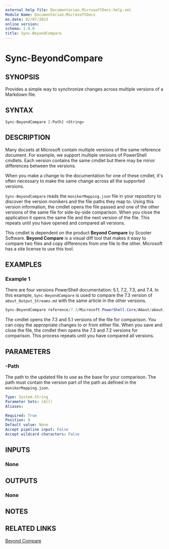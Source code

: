 ```yaml
---
external help file: Documentarian.MicrosoftDocs-help.xml
Module Name: Documentarian.MicrosoftDocs
ms.date: 02/07/2023
online version:
schema: 2.0.0
title: Sync-BeyondCompare
---
```


# Sync-BeyondCompare

## SYNOPSIS
Provides a simple way to synchronize changes across multiple versions of a Markdown file.

## SYNTAX

```
Sync-BeyondCompare [-Path] <String>
```

## DESCRIPTION

Many docsets at Microsoft contain multiple versions of the same reference document. For example, we
support multiple versions of PowerShell cmdlets. Each version contains the same cmdlet but there may
be minor differences between the versions.

When you make a change to the documentation for one of these cmdlet, it's often necessary to make
the same change across all the supported versions.

`Sync-BeyondCompare` reads the `monikerMapping.json` file in your repository to discover the version
monikers and the file paths they map to. Using this version information, the cmdlet opens the file
passed and one of the other versions of the same file for side-by-side comparison. When you close
the application it opens the same file and the next version of the file. This repeats until you have
opened and compared all versions.

This cmdlet is dependent on the product **Beyond Compare** by Scooter Software. **Beyond Compare**
is a visual diff tool that makes it easy to compare two files and copy differences from one file to
the other. Microsoft has a site license to use this tool.

## EXAMPLES

### Example 1

There are four versions PowerShell documentation: 5.1, 7.2, 7.3, and 7.4. In this example,
`Sync-BeyondCompare` is used to compare the 7.3 version of `about_Output_Streams.md` with the same
article in the other versions.

```powershell
Sync-BeyondCompare reference/7.3/Microsoft.PowerShell.Core/About/about_Output_Streams.md
```

The cmdlet opens the 7.3 and 5.1 versions of the file for comparison. You can copy the appropriate
changes to or from either file. When you save and close the file, the cmdlet then opens the 7.3 and
7.2 versions for comparison. This process repeats until you have compared all versions.

## PARAMETERS

### -Path

The path to the updated file to use as the base for your comparison. The path must contain the
version part of the path as defined in the `monikerMapping.json`.

```yaml
Type: System.String
Parameter Sets: (All)
Aliases:

Required: True
Position: 0
Default value: None
Accept pipeline input: False
Accept wildcard characters: False
```

## INPUTS

### None

## OUTPUTS

### None

## NOTES

## RELATED LINKS

[Beyond Compare](https://www.scootersoftware.com/index.php)
